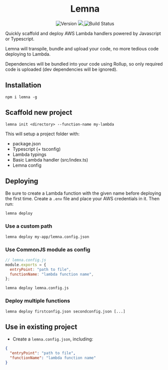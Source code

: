 <h1 align="center">Lemna</h1>

<p align="center">
  <img src="https://badge.fury.io/js/lemna.svg" alt="Version">
  <a href="https://codecov.io/gh/marvin-j97/lemna">
    <img src="https://codecov.io/gh/marvin-j97/lemna/branch/master/graph/badge.svg?token=T6L95TZZXA"/>
  </a>
  <img src="https://github.com/marvin-j97/lemna/actions/workflows/node.js.yml/badge.svg" alt="Build Status">
</p>

Quickly scaffold and deploy AWS Lambda handlers powered by Javascript or Typescript.

Lemna will transpile, bundle and upload your code, no more tedious code deploying to Lambda.

Dependencies will be bundled into your code using Rollup, so only required code is uploaded (dev dependencies will be ignored).

## Installation

```
npm i lemna -g
```

## Scaffold new project

```
lemna init <directory> --function-name my-lambda
```

This will setup a project folder with:

- package.json
- Typescript (+ tsconfig)
- Lambda typings
- Basic Lambda handler (src/index.ts)
- Lemna config

## Deploying

Be sure to create a Lambda function with the given name before deploying the first time.
Create a `.env` file and place your AWS credentials in it.
Then run:

```
lemna deploy
```

### Use a custom path

```
lemna deploy my-app/lemna.config.json
```

### Use CommonJS module as config

```js
// lemna.config.js
module.exports = {
  entryPoint: "path to file",
  functionName: "lambda function name",
};
```

```
lemna deploy lemna.config.js
```

### Deploy multiple functions

```
lemna deploy firstconfig.json secondconfig.json [...]
```

## Use in existing project

- Create a `lemna.config.json`, including:

```json
{
  "entryPoint": "path to file",
  "functionName": "lambda function name"
}
```
